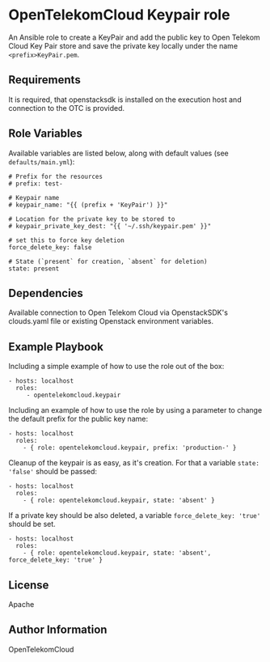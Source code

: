 OpenTelekomCloud Keypair role
=============================

An Ansible role to create a KeyPair and add the public key to Open Telekom Cloud Key Pair store and save the private key locally under the name `<prefix>KeyPair.pem`.

Requirements
------------

It is required, that openstacksdk is installed on the execution host and connection to the OTC is provided.

Role Variables
--------------

Available variables are listed below, along with default values (see `defaults/main.yml`):

    # Prefix for the resources
    # prefix: test-
    
    # Keypair name
    # keypair_name: "{{ (prefix + 'KeyPair') }}"
    
    # Location for the private key to be stored to
    # keypair_private_key_dest: "{{ '~/.ssh/keypair.pem' }}"
    
    # set this to force key deletion
    force_delete_key: false
    
    # State (`present` for creation, `absent` for deletion)
    state: present


Dependencies
------------

Available connection to Open Telekom Cloud via OpenstackSDK's clouds.yaml file or existing Openstack environment variables.

Example Playbook
----------------

Including a simple example of how to use the role out of the box:

    - hosts: localhost
      roles:
         - opentelekomcloud.keypair

Including an example of how to use the role by using a parameter to change the default prefix for the public key name:

    - hosts: localhost
      roles:
        - { role: opentelekomcloud.keypair, prefix: 'production-' }


Cleanup of the keypair is as easy, as it's creation. For that a variable `state: 'false'` should be passed:

    - hosts: localhost
      roles:
        - { role: opentelekomcloud.keypair, state: 'absent' }

If a private key should be also deleted, a variable `force_delete_key: 'true'` should be set.

    - hosts: localhost
      roles:
        - { role: opentelekomcloud.keypair, state: 'absent', force_delete_key: 'true' }


License
-------

Apache


Author Information
------------------

OpenTelekomCloud
